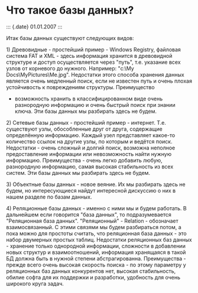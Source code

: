 Что такое базы данных?
======================

::: {.date}
01.01.2007
:::

Итак базы данных существуют следующих видов:

1\) Древовидные - простейший пример - Windows Registry, файловая система
FAT и XML - здесь информация хранится в древовидной структуре и доступ
осуществляется через \"путь\", т.е. указание всех узлов от корневого до
нужного. Например: \"c:\\My Docs\\MyPictures\\Me.jpg\". Недостатки этого
способа хранения данных является очень медленный поиск, если не известен
путь и очень плохая устойчивость к повреждениям структуры. Преимущество
- возможность хранить в классифицированном виде очень разнородную
информацию и очень быстрый поиск при знании ключа. Эти базы данных мы
разбирать здесь не будем.

2\) Сетевые базы данных - простейший пример - интернет. Т.е. существуют
узлы, обособленные друг от друга, содержащие определённую информацию.
Каждый узел представляет какое-то количество ссылок на другие узлы, по
которым и ведётся поиск. Недостатки - очень сложный и долгий поиск,
возможна неполное предоставление информации или невозможность найти
нужную информацию. Преимущества - очень легко добавить любую,
разнородную информацию, самая высокая стабильность из всех систем. Эти
базы данных мы разбирать здесь не будем.

3\) Объектные базы данных - новое веяние. Их мы разбирать здесь не будем,
но интересующиеся найдут интересной дискуссию о них в нашем разделе по
базам данных.

4\) Реляционные базы данных - именно с ними мы и будем работать. В
дальнейшем если говорится \"база данных\", то подразумевается
\"Реляционная база данных\". \"Реляционный\" - Relation - обозначает
взаимосвязанный. С этими связями мы будем разбираться потом, а пока
можно для простоты считать, что реляционная база данных - это набор
двумерных простых таблиц. Недостатки реляционных баз данных - хранение
только однородной информации, сложности в добавлении новых структур и
взаимоотношений, информация хранящаяся в такой БД должна быть в нужной
степени абстрагированна. Преимущества - прежде всего очень высокая
скорость поиска - по этому параметру у реляционных баз данных
конкурентов нет, высокая стабильность, обилие софта для их поддержки и
разработки, удобность для очень широкого круга задач.

 
